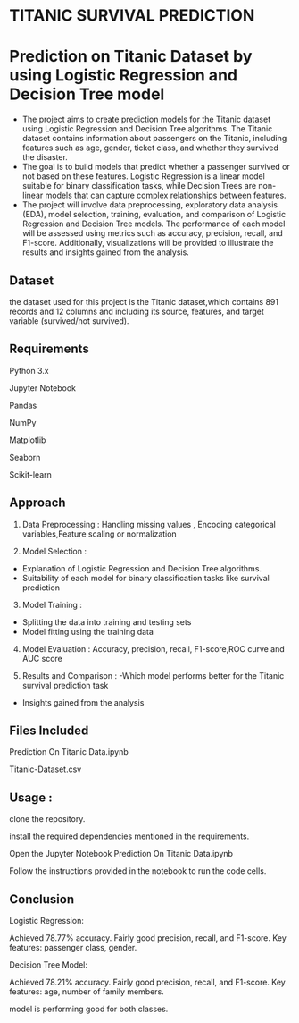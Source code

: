 # TITANIC SURVIVAL PREDICTION

# Prediction on Titanic Dataset by using Logistic Regression  and Decision Tree model

- The project aims to create prediction models for the Titanic dataset using Logistic Regression and Decision Tree algorithms. The Titanic dataset contains information about passengers on the Titanic, including features such as age, gender, ticket class, and whether they survived the disaster.
- The goal is to build models that predict whether a passenger survived or not based on these features. Logistic Regression is a linear model suitable for binary classification tasks, while Decision Trees are non-linear models that can capture complex relationships between features.
- The project will involve data preprocessing, exploratory data analysis (EDA), model selection, training, evaluation, and comparison of Logistic Regression and Decision Tree models. The performance of each model will be assessed using metrics such as accuracy, precision, recall, and F1-score. Additionally, visualizations will be provided to illustrate the results and insights gained from the analysis.

## Dataset

 the dataset used for this project is the Titanic dataset,which contains 891 records and 12 columns and including its source, features, and target variable (survived/not survived).

## Requirements

Python 3.x

Jupyter Notebook

Pandas

NumPy

Matplotlib

Seaborn

Scikit-learn

## Approach 

1. Data Preprocessing : Handling missing values , Encoding categorical variables,Feature scaling or normalization

2. Model Selection :
-  Explanation of Logistic Regression and Decision Tree algorithms.
- Suitability of each model for binary classification tasks like survival prediction

3. Model Training : 
 - Splitting the data into training and testing sets
 - Model fitting using the training data

4. Model Evaluation : Accuracy, precision, recall, F1-score,ROC curve and AUC score

5. Results and Comparison : 
-Which model performs better for the Titanic survival prediction task
- Insights gained from the analysis

## Files Included
Prediction On Titanic Data.ipynb 

Titanic-Dataset.csv


## Usage : 

clone the repository.

install the required dependencies mentioned in the requirements.

Open the Jupyter Notebook Prediction On Titanic Data.ipynb 

Follow the instructions provided in the notebook to run the code cells.

## Conclusion

Logistic Regression:

Achieved 78.77% accuracy.
Fairly good precision, recall, and F1-score.
Key features: passenger class, gender.

Decision Tree Model:

Achieved 78.21% accuracy.
Fairly good precision, recall, and F1-score.
Key features: age, number of family members.

model is performing good for both classes.
